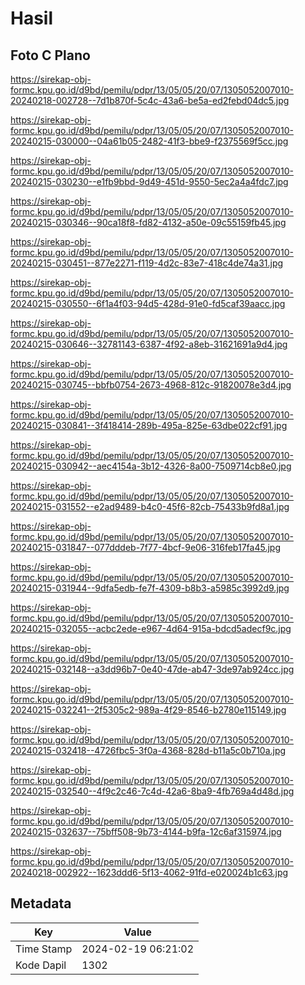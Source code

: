 # Hasil

## Foto C Plano

https://sirekap-obj-formc.kpu.go.id/d9bd/pemilu/pdpr/13/05/05/20/07/1305052007010-20240218-002728--7d1b870f-5c4c-43a6-be5a-ed2febd04dc5.jpg

https://sirekap-obj-formc.kpu.go.id/d9bd/pemilu/pdpr/13/05/05/20/07/1305052007010-20240215-030000--04a61b05-2482-41f3-bbe9-f2375569f5cc.jpg

https://sirekap-obj-formc.kpu.go.id/d9bd/pemilu/pdpr/13/05/05/20/07/1305052007010-20240215-030230--e1fb9bbd-9d49-451d-9550-5ec2a4a4fdc7.jpg

https://sirekap-obj-formc.kpu.go.id/d9bd/pemilu/pdpr/13/05/05/20/07/1305052007010-20240215-030346--90ca18f8-fd82-4132-a50e-09c55159fb45.jpg

https://sirekap-obj-formc.kpu.go.id/d9bd/pemilu/pdpr/13/05/05/20/07/1305052007010-20240215-030451--877e2271-f119-4d2c-83e7-418c4de74a31.jpg

https://sirekap-obj-formc.kpu.go.id/d9bd/pemilu/pdpr/13/05/05/20/07/1305052007010-20240215-030550--6f1a4f03-94d5-428d-91e0-fd5caf39aacc.jpg

https://sirekap-obj-formc.kpu.go.id/d9bd/pemilu/pdpr/13/05/05/20/07/1305052007010-20240215-030646--32781143-6387-4f92-a8eb-31621691a9d4.jpg

https://sirekap-obj-formc.kpu.go.id/d9bd/pemilu/pdpr/13/05/05/20/07/1305052007010-20240215-030745--bbfb0754-2673-4968-812c-91820078e3d4.jpg

https://sirekap-obj-formc.kpu.go.id/d9bd/pemilu/pdpr/13/05/05/20/07/1305052007010-20240215-030841--3f418414-289b-495a-825e-63dbe022cf91.jpg

https://sirekap-obj-formc.kpu.go.id/d9bd/pemilu/pdpr/13/05/05/20/07/1305052007010-20240215-030942--aec4154a-3b12-4326-8a00-7509714cb8e0.jpg

https://sirekap-obj-formc.kpu.go.id/d9bd/pemilu/pdpr/13/05/05/20/07/1305052007010-20240215-031552--e2ad9489-b4c0-45f6-82cb-75433b9fd8a1.jpg

https://sirekap-obj-formc.kpu.go.id/d9bd/pemilu/pdpr/13/05/05/20/07/1305052007010-20240215-031847--077dddeb-7f77-4bcf-9e06-316feb17fa45.jpg

https://sirekap-obj-formc.kpu.go.id/d9bd/pemilu/pdpr/13/05/05/20/07/1305052007010-20240215-031944--9dfa5edb-fe7f-4309-b8b3-a5985c3992d9.jpg

https://sirekap-obj-formc.kpu.go.id/d9bd/pemilu/pdpr/13/05/05/20/07/1305052007010-20240215-032055--acbc2ede-e967-4d64-915a-bdcd5adecf9c.jpg

https://sirekap-obj-formc.kpu.go.id/d9bd/pemilu/pdpr/13/05/05/20/07/1305052007010-20240215-032148--a3dd96b7-0e40-47de-ab47-3de97ab924cc.jpg

https://sirekap-obj-formc.kpu.go.id/d9bd/pemilu/pdpr/13/05/05/20/07/1305052007010-20240215-032241--2f5305c2-989a-4f29-8546-b2780e115149.jpg

https://sirekap-obj-formc.kpu.go.id/d9bd/pemilu/pdpr/13/05/05/20/07/1305052007010-20240215-032418--4726fbc5-3f0a-4368-828d-b11a5c0b710a.jpg

https://sirekap-obj-formc.kpu.go.id/d9bd/pemilu/pdpr/13/05/05/20/07/1305052007010-20240215-032540--4f9c2c46-7c4d-42a6-8ba9-4fb769a4d48d.jpg

https://sirekap-obj-formc.kpu.go.id/d9bd/pemilu/pdpr/13/05/05/20/07/1305052007010-20240215-032637--75bff508-9b73-4144-b9fa-12c6af315974.jpg

https://sirekap-obj-formc.kpu.go.id/d9bd/pemilu/pdpr/13/05/05/20/07/1305052007010-20240218-002922--1623ddd6-5f13-4062-91fd-e020024b1c63.jpg


## Metadata

| Key        | Value               |
| ---------- | ------------------- |
| Time Stamp | 2024-02-19 06:21:02 |
| Kode Dapil | 1302                |



